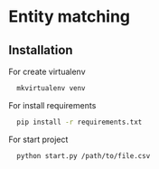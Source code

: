 
# Entity matching




## Installation

For create virtualenv

```bash
  mkvirtualenv venv
```

For install requirements

```bash
  pip install -r requirements.txt
```

For start project

```bash
  python start.py /path/to/file.csv
```
